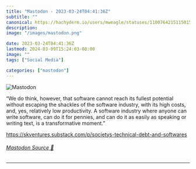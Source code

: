 ```yaml
---
title: "Mastodon - 2023-03-24T04:41:36Z"
subtitle: ""
canonical: https://hachyderm.io/users/mweagle/statuses/110076421511501537
description:
image: "/images/mastodon.png"

date: 2023-03-24T04:41:36Z
lastmod: 2024-03-09T15:24:03-08:00
image: ""
tags: ["Social Media"]

categories: ["mastodon"]
---
```

![Mastodon](/images/mastodon.png)

<p>“We do think, however, that software cannot reach its fullest potential without escaping the shackles of the software industry, with its high costs, and, yes, relatively low productivity. A software industry where anyone can write software, can do it for pennies, and can do it as easily as speaking or writing text, is a transformative moment.”</p><p><a href="https://skventures.substack.com/p/societys-technical-debt-and-softwares" target="_blank" rel="nofollow noopener noreferrer" translate="no"><span class="invisible">https://</span><span class="ellipsis">skventures.substack.com/p/soci</span><span class="invisible">etys-technical-debt-and-softwares</span></a></p>


###### [Mastodon Source 🐘](https://hachyderm.io/@mweagle/110076421511501537)

___
